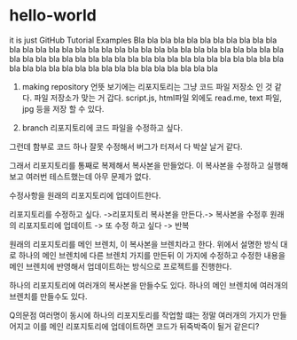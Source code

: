 # hello-world
it is just GitHub Tutorial Examples 
Bla bla bla bla bla bla bla bla bla bla bla bla bla bla bla bla bla bla bla bla bla bla bla bla bla bla bla bla bla bla bla bla bla bla bla bla bla bla bla bla bla bla bla bla bla bla bla bla bla bla bla bla bla bla bla bla bla bla bla bla bla bla bla bla bla bla bla bla bla



1. making repository 
언뜻 보기에는 리포지토리는 그냥 코드 파일 저장소 인 것 같다.
파일 저장소가 맞는 거 갑다.
script.js, html파일 외에도 read.me, text 파일, jpg 등을 저장 할 수 있다.

2. branch
리포지토리에 코드 파일을 수정하고 싶다. 

그런데 함부로 코드 하나 잘못 수정해서 버그가 터져서 다 박살 날거 같다. 

그래서 리포지토리를 통째로 복제해서 복사본을 만들었다. 이 복사본을 수정하고 실행해보고 여러번 테스트했는데 아무 문제가 없다.

수정사항을 원래의 리포지토리에 업데이트한다. 

리포지토리를 수정하고 싶다. ->리포지토리 복사본을 만든다.-> 복사본을 수정후 원래의 리포지토리에 업데이트 -> 또 수정 하고 싶다 -> 반복 

원래의 리포지토리를 메인 브렌치, 이 복사본을 브렌치라고 한다. 
위에서 설명한 방식 대로 하나의 메인 브렌치에 다른 브렌치 가지를 만든뒤 이 가지에 수정하고 수정한 내용을 메인 브렌치에 반영해서 업데이트하는 방식으로 프로젝트를 진행한다.

하나의 리포지토리에 여러개의 복사본을 만들수도 있다.  하나의 메인 브렌치에 여러개의 브렌치를 만들수도 있다.

Q의문점
여러명이 동시에 하나의 리포지토리를 작업할 떄는 정말 여러개의 가지가 만들어지고 이를 메인 리포지토리에 업데이트하면 코드가 뒤죽박죽이 될거 같은디?

